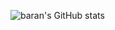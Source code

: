 ![baran's GitHub stats](https://github-readme-stats.vercel.app/api?username=baran2101&show_icons=true&theme=radical)
